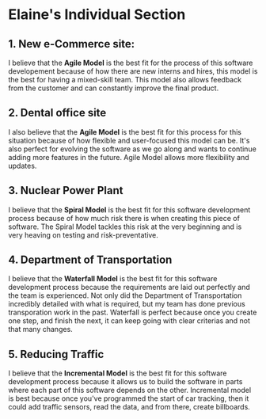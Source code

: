 # Elaine's Individual Section

## 1. New e-Commerce site:

I believe that the **Agile Model** is the best fit for the process
of this software developement because of how there are new interns
and hires, this model is the best for having a mixed-skill team.
This model also allows feedback from the customer and can constantly
improve the final product.

## 2. Dental office site

I also believe that the **Agile Model** is the best fit for this
process for this situation because of how flexible and user-focused
this model can be. It's also perfect for evolving the software as
we go along and wants to continue adding more features in the future.
Agile Model allows more flexibility and updates.

## 3. Nuclear Power Plant

I believe that the **Spiral Model** is the best fit for this software
development process because of how much risk there is when creating
this piece of software. The Spiral Model tackles this risk at the very
beginning and is very heaving on testing and risk-preventative.

## 4. Department of Transportation

I believe that the **Waterfall Model** is the best fit for this software
development process because the requirements are laid out perfectly and
the team is experienced. Not only did the Department of Transportation
incredibly detailed with what is required, but my team has done previous
transporation work in the past. Waterfall is perfect because once you create
one step, and finish the next, it can keep going with clear criterias and 
not that many changes.

## 5. Reducing Traffic

I believe that the **Incremental Model** is the best fit for this software
development process because it allows us to build the software in parts where
each part of this software depends on the other. Incremental model is best because
once you've programmed the start of car tracking, then it could add traffic sensors,
read the data, and from there, create billboards.

